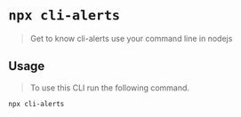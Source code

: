 # `npx cli-alerts`

> Get to know cli-alerts use your command line in nodejs

## Usage
> To use this CLI run the following command.

```
npx cli-alerts
```
